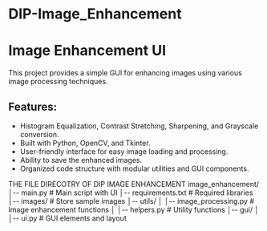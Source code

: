 # DIP-Image_Enhancement
# Image Enhancement UI

This project provides a simple GUI for enhancing images using various image processing techniques.

## Features:
- Histogram Equalization, Contrast Stretching, Sharpening, and Grayscale conversion.
- Built with Python, OpenCV, and Tkinter.
- User-friendly interface for easy image loading and processing.
- Ability to save the enhanced images.
- Organized code structure with modular utilities and GUI components.


THE FILE DIRECOTRY OF DIP IMAGE ENHANCEMENT
  image_enhancement/
│-- main.py  # Main script with UI
│-- requirements.txt  # Required libraries
│-- images/  # Store sample images
│-- utils/
│   │-- image_processing.py  # Image enhancement functions
│   │-- helpers.py  # Utility functions
│-- gui/
│   │-- ui.py  # GUI elements and layout
